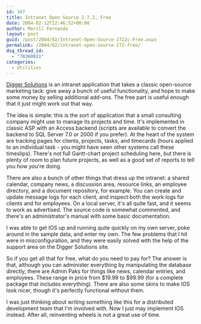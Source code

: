 ```yaml
---
id: 347
title: Intranet Open Source 2.7.2, Free
date: 2004-02-12T12:46:52+00:00
author: Merill Fernando
layout: post
guid: /post/2004/02/Intranet-Open-Source-2722c-Free.aspx
permalink: /2004/02/intranet-open-source-272-free/
dsq_thread_id:
  - "78360021"
categories:
  - Utilities
---
```

<body xmlns="http://www.w3.org/1999/xhtml">
    <div class="Section1">
        <p class="MsoNormal">
            <a href="http://www.diggersolutions.com/">Digger Solutions</a> is an intranet application
            that takes a classic open-source marketing tack: give away a bunch of useful functionality,
            and hope to make some money by selling additional add-ons. The free part is useful
            enough that it just might work out that way.
        </p>
        <p class="MsoNormal">
            The idea is simple: this is the sort of application that a small consulting company
            might use to manage its projects and time. It's implemented in classic ASP with an
            Access backend (scripts are available to convert the backend to SQL Server 7.0 or
            2000 if you prefer). At the heart of the system are tracking pages for clients, projects,
            tasks, and timecards (hours applied to an individual task - you might have seen other
            systems call these timeslips). There's not full Gantt-chart project scheduling here,
            but there is plenty of room to plan future projects, as well as a good set of reports
            to tell you how you're doing.
        </p>
        <p class="MsoNormal">
            There are also a bunch of other things that dress up the intranet: a shared calendar,
            company news, a discussion area, resource links, an employee directory, and a document
            repository, for example. You can create and update message logs for each client, and
            inspect both the work logs for clients and for employees. On a local server, it's
            all quite fast, and it seems to work as advertised. The source code is somewhat commented,
            and there's an administrator's manual with some basic documentation.
        </p>
        <p class="MsoNormal">
            I was able to get IOS up and running quite quickly on my own server, poke around in
            the sample data, and enter my own. The few problems that I hit were in misconfiguration,
            and they were easily solved with the help of the support area on the Digger Solutions
            site.
        </p>
        <p class="MsoNormal">
            So if you get all that for free, what do you need to pay for? The answer is that,
            although you can administer everything by manipulating the database directly, there
            are Admin Paks for things like news, calendar entries, and employees. These range
            in price from $19.99 to $99.99 (for a complete package that includes everything).
            There are also some skins to make IOS look nicer, though it's perfectly functional
            without them.
        </p>
        <p class="MsoNormal">
            I was just thinking about writing something like this for a distributed development
            team that I'm involved with. Now I just may implement IOS instead. After all, reinventing
            wheels is not a great use of time.
        </p>
    </div>
</body>